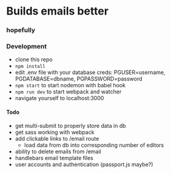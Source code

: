 # Builds emails better

### hopefully


### Development
* clone this repo
* `npm install`
* edit .env file with your database creds: PGUSER=username, PGDATABASE=dbname, PGPASSWORD=password
* `npm start` to start nodemon with babel hook
* `npm run dev` to start webpack and watcher
* navigate yourself to localhost:3000

#### Todo
* get multi-submit to properly store data in db
* get sass working with webpack
* add clickable links to /email route
	* load data from db into corresponding number of editors
* ability to delete emails from /email
* handlebars email template files
* user accounts and authentication (passport.js maybe?)